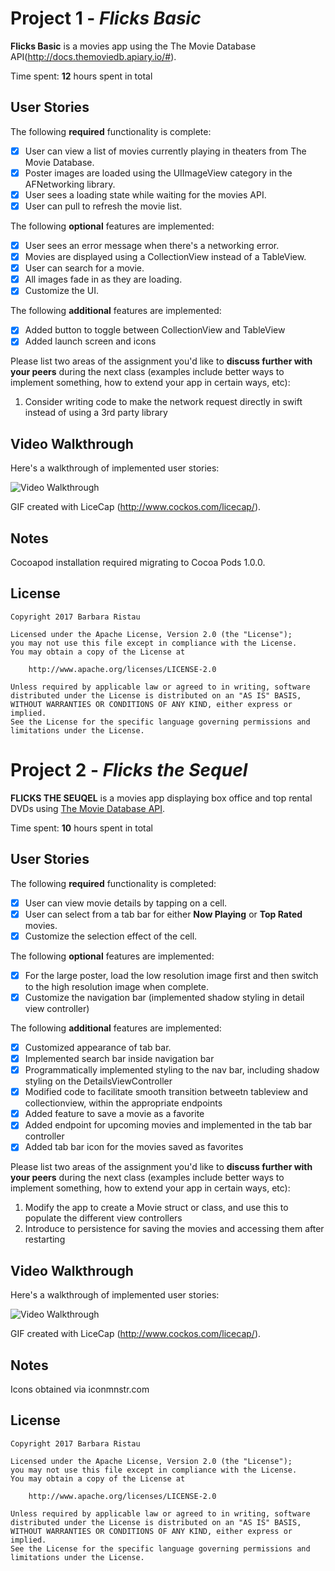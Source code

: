 # Project 1 - *Flicks Basic*

**Flicks Basic** is a movies app using the The Movie Database API(http://docs.themoviedb.apiary.io/#).

Time spent: **12** hours spent in total

## User Stories

The following **required** functionality is complete:

- [X] User can view a list of movies currently playing in theaters from The Movie Database.
- [X] Poster images are loaded using the UIImageView category in the AFNetworking library.
- [X] User sees a loading state while waiting for the movies API.
- [X] User can pull to refresh the movie list.

The following **optional** features are implemented:

- [X] User sees an error message when there's a networking error.
- [X] Movies are displayed using a CollectionView instead of a TableView.
- [X] User can search for a movie.
- [X] All images fade in as they are loading.
- [X] Customize the UI.

The following **additional** features are implemented:

- [X] Added button to toggle between CollectionView and TableView
- [X] Added launch screen and icons

Please list two areas of the assignment you'd like to **discuss further with your peers** during the next class (examples include better ways to implement something, how to extend your app in certain ways, etc):

1. Consider writing code to make the network request directly in swift instead of using a 3rd party library


## Video Walkthrough 

Here's a walkthrough of implemented user stories:

<img src='http://i.imgur.com/1ILoTdM.gif' title='Video Walkthrough' width='' alt='Video Walkthrough' />

GIF created with LiceCap (http://www.cockos.com/licecap/).

## Notes

Cocoapod installation required migrating to Cocoa Pods 1.0.0. 

## License

    Copyright 2017 Barbara Ristau 

    Licensed under the Apache License, Version 2.0 (the "License");
    you may not use this file except in compliance with the License.
    You may obtain a copy of the License at

        http://www.apache.org/licenses/LICENSE-2.0

    Unless required by applicable law or agreed to in writing, software
    distributed under the License is distributed on an "AS IS" BASIS,
    WITHOUT WARRANTIES OR CONDITIONS OF ANY KIND, either express or implied.
    See the License for the specific language governing permissions and
    limitations under the License.

# Project 2 - *Flicks the Sequel*

**FLICKS THE SEUQEL** is a movies app displaying box office and top rental DVDs using [The Movie Database API](http://docs.themoviedb.apiary.io/#).   

Time spent: **10** hours spent in total

## User Stories

The following **required** functionality is completed:

- [X] User can view movie details by tapping on a cell.
- [X] User can select from a tab bar for either **Now Playing** or **Top Rated** movies.
- [X] Customize the selection effect of the cell.

The following **optional** features are implemented:

- [X] For the large poster, load the low resolution image first and then switch to the high resolution image when complete.
- [X] Customize the navigation bar (implemented shadow styling in detail view controller) 

The following **additional** features are implemented:

- [X] Customized appearance of tab bar.
- [X] Implemented search bar inside navigation bar
- [X] Programmatically implemented styling to the nav bar, including shadow styling on the DetailsViewController
- [X] Modified code to facilitate smooth transition betweetn tableview and collectionview, within the appropriate endpoints
- [X] Added feature to save a movie as a favorite 
- [X] Added endpoint for upcoming movies and implemented in the tab bar controller
- [X] Added tab bar icon for the movies saved as favorites 

Please list two areas of the assignment you'd like to **discuss further with your peers** during the next class (examples include better ways to implement something, how to extend your app in certain ways, etc):

1. Modify the app to create a Movie struct or class, and use this to populate the different view controllers
2. Introduce to persistence for saving the movies and accessing them after restarting 

## Video Walkthrough 

Here's a walkthrough of implemented user stories:

<img src="http://i.imgur.com/78uOjs1.gif" title='Video Walkthrough' width='' alt='Video Walkthrough' />

GIF created with LiceCap (http://www.cockos.com/licecap/).

## Notes

Icons obtained via iconmnstr.com 

## License

    Copyright 2017 Barbara Ristau 

    Licensed under the Apache License, Version 2.0 (the "License");
    you may not use this file except in compliance with the License.
    You may obtain a copy of the License at

        http://www.apache.org/licenses/LICENSE-2.0

    Unless required by applicable law or agreed to in writing, software
    distributed under the License is distributed on an "AS IS" BASIS,
    WITHOUT WARRANTIES OR CONDITIONS OF ANY KIND, either express or implied.
    See the License for the specific language governing permissions and
    limitations under the License.
